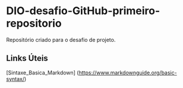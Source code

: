 # DIO-desafio-GitHub-primeiro-repositorio
Repositório criado para o desafio de projeto.

## Links Úteis
[Sintaxe_Basica_Markdown] (https://www.markdownguide.org/basic-syntax/)
